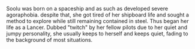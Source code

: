 Soolu was born on a spaceship and as such as developed severe agoraphobia. despite that, she got tired of her shipboard life and sought a method to explore while still remaining contained in steel. Thus began her life as a Lancer. Dubbed "twitch" by her fellow pilots due to her quiet and jumpy personality, she usually keeps to herself and keeps quiet, fading to the background of most situations.
